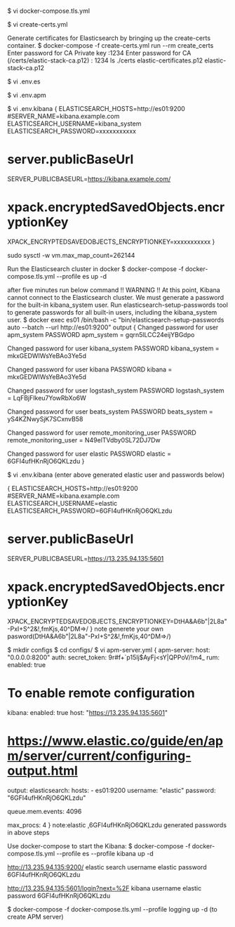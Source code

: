 $ vi docker-compose.tls.yml

$ vi create-certs.yml

Generate certificates for Elasticsearch by bringing up the create-certs container.
$ docker-compose -f create-certs.yml run --rm create_certs
Enter password for CA Private key :1234
Enter password for CA (/certs/elastic-stack-ca.p12) : 1234
ls ./certs
elastic-certificates.p12  elastic-stack-ca.p12

$ vi .env.es

$ vi .env.apm

$ vi .env.kibana
{
ELASTICSEARCH_HOSTS=http://es01:9200
#SERVER_NAME=kibana.example.com
ELASTICSEARCH_USERNAME=kibana_system
ELASTICSEARCH_PASSWORD=xxxxxxxxxxx
# server.publicBaseUrl
SERVER_PUBLICBASEURL=https://kibana.example.com/
# xpack.encryptedSavedObjects.encryptionKey
XPACK_ENCRYPTEDSAVEDOBJECTS_ENCRYPTIONKEY=xxxxxxxxxxx
}

sudo sysctl -w vm.max_map_count=262144

Run the Elasticsearch cluster in docker
$ docker-compose -f docker-compose.tls.yml --profile es up -d

after five minutes run below command 
!! WARNING !! At this point, Kibana cannot connect to the Elasticsearch cluster. We must generate a password for the built-in kibana_system user. 
Run elasticsearch-setup-passwords tool to generate passwords for all built-in users, including the kibana_system user.
$ docker exec es01 /bin/bash -c "bin/elasticsearch-setup-passwords auto --batch --url http://es01:9200"
output
{
Changed password for user apm_system
PASSWORD apm_system = gqrn5lLCC24eijYBGdpo

Changed password for user kibana_system
PASSWORD kibana_system = mkxGEDWIWsYeBAo3Ye5d

Changed password for user kibana
PASSWORD kibana = mkxGEDWIWsYeBAo3Ye5d

Changed password for user logstash_system
PASSWORD logstash_system = LqFBjFIkeu7YowRbXo6W

Changed password for user beats_system
PASSWORD beats_system = yS4KZNwySjK7SCxnvB58

Changed password for user remote_monitoring_user
PASSWORD remote_monitoring_user = N49elTVdby0SL72DJ7Dw

Changed password for user elastic
PASSWORD elastic = 6GFI4ufHKnRjO6QKLzdu
}

$ vi .env.kibana (enter above generated elastic user and passwords below)

{
ELASTICSEARCH_HOSTS=http://es01:9200
#SERVER_NAME=kibana.example.com
ELASTICSEARCH_USERNAME=elastic
ELASTICSEARCH_PASSWORD=6GFI4ufHKnRjO6QKLzdu
# server.publicBaseUrl
SERVER_PUBLICBASEURL=https://13.235.94.135:5601
# xpack.encryptedSavedObjects.encryptionKey
XPACK_ENCRYPTEDSAVEDOBJECTS_ENCRYPTIONKEY=DtHA&A6b"|2L8a"-PxI+S^2&!,fmKjs,40^DM=>/
}
note generete your own pasword(DtHA&A6b"|2L8a"-PxI+S^2&!,fmKjs,40^DM=>/)


$ mkdir configs
$ cd configs/
$ vi apm-server.yml
{
apm-server:
  host: "0.0.0.0:8200"
  auth:
    secret_token: 9r#f+`p15Ij$AyFj<sY|QPPoV/!m4_
  rum:
    enabled: true
  # To enable remote configuration
  kibana:
    enabled: true
    host: "https://13.235.94.135:5601"

# https://www.elastic.co/guide/en/apm/server/current/configuring-output.html
output:
  elasticsearch:
    hosts:
      - es01:9200
    username: "elastic"
    password: "6GFI4ufHKnRjO6QKLzdu"

queue.mem.events: 4096

max_procs: 4
}
note:elastic ,6GFI4ufHKnRjO6QKLzdu generated passwords in above steps

Use docker-compose to start the Kibana:
$ docker-compose -f docker-compose.tls.yml --profile es --profile kibana up -d

http://13.235.94.135:9200/  elastic search
username elastic
password 6GFI4ufHKnRjO6QKLzdu

http://13.235.94.135:5601/login?next=%2F kibana
username elastic
password 6GFI4ufHKnRjO6QKLzdu

$ docker-compose -f docker-compose.tls.yml --profile logging  up -d   (to create APM server)

















